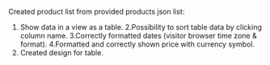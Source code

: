 Created product list from provided products json list:

1. Show data in a view as a table. 
2.Possibility to sort table data by clicking column name.
3.Correctly formatted dates (visitor browser time zone & format). 
4.Formatted and correctly shown price with currency symbol. 
5. Created design for table.

